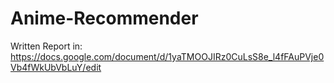 # Anime-Recommender

Written Report in: https://docs.google.com/document/d/1yaTMOOJIRz0CuLsS8e_l4fFAuPVje0Vb4fWkUbVbLuY/edit
